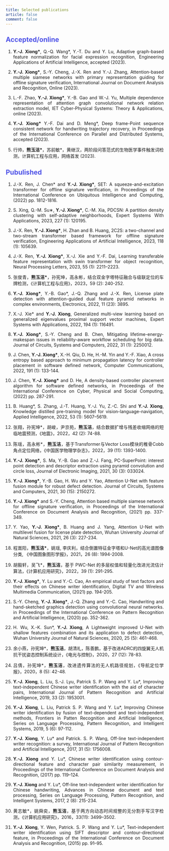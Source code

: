 ```yaml
---
title: Selected publications
article: false
comment: false
---
```


##  <div style="color: #4d51e7">Accepted/online</div> 
1. <p align="justify"> <b>Y.-J. Xiong*</b>, Q.-Q. Wang*, Y.-T. Du and Y. Lu, Adaptive graph-based feature normalization for facial expression recognition, Engineering Applications of Artificial Intelligence, accepted (2023).</p> 

1. <p align="justify"><b>Y.-J. Xiong*</b>, S.-Y. Cheng, J.-X. Ren and Y.-J. Zhang, Attention-based multiple siamese networks with primary representation guiding for offline signature verification,  International Journal on Document Analysis and Recognition, Online (2023).</p>

1. <p align="justify">L.-F. Zhao, <b>Y.-J. Xiong*</b>, Y.-B. Gao and W.-J. Yu, Multiple dependence representation of attention graph convolutional network relation extraction model, IET Cyber-Physical Systems: Theory & Applications, online (2023).</p>

1. <p align="justify"><b>Y.-J. Xiong*</b> Y.-F. Dai and D. Meng*, Deep frame-Point sequence consistent network for handwriting trajectory recovery, in Proceedings of the International Conference on Parallel and Distributed Systems, accepted (2023).</p>

1. <p align="justify">行帅，<b>熊玉洁*</b>，苏前敏*，黄继汉，两阶段问答范式的生物医学事件触发词检测，计算机工程与应用，网络首发 (2023).</p>


## <div style="color: #4d51e7">Pubulished</div>  
1. <p align="justify">J.-X. Ren, J. Chen* and <b>Y.-J. Xiong*</b>, SET: A squeeze-and-excitation transformer for offline signature verification, in Proceedings of the International Conference on Ubiquitous Intelligence and Computing, (2022) pp. 1812-1816.</p>

1. <p align="justify">S. Xing, Q.-M. Su∗, <b>Y.-J. Xiong*</b>, C.-M. Xia, PDCSN: A partition density clustering with self-adaptive neighborhoods, Expert Systems With Applications, 2023, 227 (1): 120195.</p>
1. <p align="justify">J.-X. Ren, <b>Y.-J. Xiong*</b>, H. Zhan and B. Huang, 2C2S: a two-channel and two-stream transformer based framework for offline signature verification, Engineering Applications of Artificial Intelligence, 2023, 118 (1): 105639.</p>
1. <p align="justify">J.-X. Ren, <b>Y.-J. Xiong*</b>, X.-J. Xie and Y.-F. Dai, Learning transferable feature representation with swin transformer for object recognition, Neural Processing Letters, 2023, 55 (1): 2211–2223.</p>
1. <p align="justify">张俊青，<b>熊玉洁*</b>，孙宪坤，高永彬，结合双金字塔特征融合与级联定位的车牌检测，《计算机工程与应用》，2023，59 (2): 240-252.</p>
1. <p align="justify"><b>Y.-J. Xiong*</b>, Y.-B. Gao*, J.-Q. Zhang and J.-X. Ren,  License plate detection with attention-guided dual feature pyramid networks in complex environments, Electronics, 2022, 11 (23): 3895.</p>
1. <p align="justify">X.-J. Xie* and <b>Y.-J. Xiong</b>, Generalized multi-view learning based on generalized eigenvalues proximal support vector machines, Expert Systems with Applications, 2022, 194 (1): 116491.</p>
1. <p align="justify"> <b>Y.-J. Xiong*</b>, S.-Y. Cheng and B. Chen, Mitigating lifetime-energy-makespan issues in reliability-aware workflow scheduling for big data. Journal of Circuits, Systems and Computers, 2022, 31 (1): 2250012. </p>
1. <p align="justify">J. Chen, <b>Y.-J. Xiong*</b>, X.-H. Qiu, D. He, H.-M. Yin and Y.-F. Xiao, A cross entropy based approach to minimum propagation latency for controller placement in software defined network, Computer Communications, 2022, 191 (1): 133-144.</p>
1. <p align="justify">J. Chen, <b>Y.-J. Xiong*</b> and D. He, A density-based controller placement algorithm for software defined networks, in Proceedings of the International Conference on Cyber, Physical and Social Computing, (2022) pp. 287-291.</p>
1. <p align="justify">B. Huang*, S. Zhang, J.-T. Huang, Y.-J. Yu, Z.-C. Shi and <b>Y.-J. Xiong</b>, Knowledge distilled pre-training model for vision-language-navigation, Applied Intelligence, 2022, 53 (1): 5607–5619.</p>
1. <p align="justify">张翔，孙宪坤*，胡峻，尹京苑，<b>熊玉洁</b>，结合数据扩增与残差收缩网络的短临地震预测，《地震》，2022，42 (2): 74-88.</p>
1. <p align="justify">陈瑶，高永彬*，<b>熊玉洁</b>，基于Transformer与Vector Loss模块的椎骨Cobb角点定位网络，《中国医学物理学杂志》，2022，39 (11): 1393-1400.</p>
1. <p align="justify"> <b>Y.-J. Xiong*</b>, S. Ma, Y.-B. Gao and Z.-J. Fang, PC-SuperPoint: interest point detection and descriptor extraction using pyramid convolution and circle loss, Journal of Electronic Imaging, 2021, 30 (3): 033024. </p>
1. <p align="justify"> <b>Y.-J. Xiong*</b>, Y.-B. Gao, H. Wu and Y. Yao, Attention U-Net with feature fusion module for robust defect detection. Journal of Circuits, Systems and Computers, 2021, 30 (15): 2150272. </p>
1. <p align="justify"> <b>Y.-J. Xiong*</b> and S.-Y. Cheng, Attention based multiple siamese network for offline signature verification, in Proceedings of the International Conference on Document Analysis and Recognition, (2021) pp. 337-349. </p>
1. <p align="justify">Y. Yao,  <b>Y.-J. Xiong*</b>, B. Huang and J. Yang, Attention U-Net with multilevel fusion for license plate detection, Wuhan University Journal of Natural Sciences, 2021, 26 (3): 227-234. </p>
1. <p align="justify">程嵩阳，<b>熊玉洁*</b>，姚瑶, 李庆利，结合倒置特征金字塔和U-Net的高光谱图像分类, 《中国图象图形学报》，2021，26 (8): 1994-2008. </p>
1. <p align="justify">胡毅轩，吴飞*，<b>熊玉洁</b>，基于 PWC-Net 的多层权值和轻量化改进光流估计算法，《计算机应用研究》，2022，39 (1): 291-295. </p>
1. <p align="justify"> <b>Y.-J. Xiong*</b>, Y. Lu and Y.-C. Cao, An empirical study of text factors and their effects on Chinese writer identification, Digital TV and Wireless Multimedia Communication, (2021) pp. 194-205. </p>
1. <p align="justify">S.-Y. Cheng,  <b>Y.-J. Xiong*</b>, J.-Q. Zhang and Y.-C. Cao, Handwriting and hand-sketched graphics detection using convolutional neural networks. in Proceedings of the International Conference on Pattern Recognition and Artificial Intelligence, (2020) pp. 352-362.</p> 
1. <p align="justify">H. Wu, X.-K. Sun*, <b>Y.-J. Xiong</b>, A Lightweight improved U-Net with shallow features combination and its application to defect detection, Wuhan University Journal of Natural Sciences, 2020, 25 (5): 461-468. </p>
1. <p align="justify">余小燕，孙宪坤*，<b>熊玉洁</b>，胡清礼，陈善鹏，基于改进ADRC的四旋翼无人机抗干扰姿态控制系统设计，《电光与控制》，2020，27 (12): 78-83.</p>
1. <p align="justify">吕倩，孙宪坤*，<b>熊玉洁</b>，改进遗传算法的无人机路径规划，《导航定位学报》，2020，8 (5): 42-48.</p>
1. <p align="justify"> <b>Y.-J. Xiong</b>, L. Liu, S.-J. Lyu, Patrick S. P. Wang and Y. Lu*, Improving text-independent Chinese writer identification with the aid of character pairs, International Journal of Pattern Recognition and Artificial Intelligence, 2019, 33 (2): 1953001.</p>
1. <p align="justify"> <b>Y.-J. Xiong</b>, L. Liu, Patrick S. P. Wang and Y. Lu*, Improving Chinese writer identification by fusion of text-dependent and text-independent methods, Frontiers in Patten Recognition and Artificial Intelligence, Series on Language Processing, Pattern Recognition, and Intelligent Systems, 2019, 5 (6): 97-112.</p>
1. <p align="justify"> <b>Y.-J. Xiong</b>, Y. Lu* and Patrick. S. P. Wang, Off-line text-independent writer recognition: a survey, International Journal of Pattern Recognition and Artificial Intelligence, 2017, 31 (5): 1756008.</p>
1. <p align="justify"> <b>Y.-J. Xiong</b> and Y. Lu*, Chinese writer identification using contour-directional feature and character pair similarity measurement, in Proceedings of the International Conference on Document Analysis and Recognition, (2017) pp. 119–124.</p>
1. <p align="justify"> <b>Y.-J. Xiong</b> and Y. Lu*, Off-line text-independent writer identification for Chinese handwriting, Advances in Chinese document and text processing, Series on Language Processing, Pattern Recognition, and Intelligent Systems, 2017, 2 (8): 215-234.</p>
1. <p align="justify">黄志敏*，姚舜奕，<b>熊玉洁</b>，基于两方向动态时间规整的无分割手写汉字检测，《计算机应用研究》，2016，33(11): 3499–3502.</p>
1. <p align="justify"> <b>Y.-J. Xiong</b>, Y. Wen, Patrick. S. P. Wang and Y. Lu*, Text-independent writer identification using SIFT descriptor and contour-directional feature, in Proceedings of the International Conference on Document Analysis and Recognition, (2015) pp. 91–95.</p>

